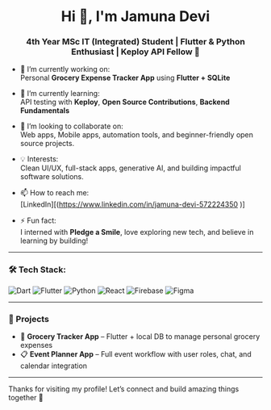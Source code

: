 <h1 align="center">Hi 👋, I'm Jamuna Devi</h1>
<h3 align="center">4th Year  MSc IT (Integrated) Student | Flutter & Python Enthusiast | Keploy API Fellow 🚀</h3>

- 🔭 I’m currently working on:  
  Personal **Grocery Expense Tracker App** using **Flutter + SQLite**

- 🌱 I’m currently learning:  
  API testing with **Keploy**, **Open Source Contributions**, **Backend Fundamentals**

- 👯 I’m looking to collaborate on:  
 Web apps, Mobile apps, automation tools, and beginner-friendly open source projects.

- 💡 Interests:  
  Clean UI/UX, full-stack apps, generative AI, and building impactful software solutions.

- 📫 How to reach me:  
  [LinkedIn][(https://www.linkedin.com/in/jamuna-devi-572224350 )]

- ⚡ Fun fact:  
  I interned with **Pledge a Smile**, love exploring new tech, and believe in learning by building!

---

### 🛠️ Tech Stack:
![Dart](https://img.shields.io/badge/-Dart-0175C2?style=flat&logo=dart&logoColor=white)
![Flutter](https://img.shields.io/badge/-Flutter-02569B?style=flat&logo=flutter&logoColor=white)
![Python](https://img.shields.io/badge/-Python-3776AB?style=flat&logo=python&logoColor=white)
![React](https://img.shields.io/badge/-React-61DAFB?style=flat&logo=react&logoColor=black)
![Firebase](https://img.shields.io/badge/-Firebase-FFCA28?style=flat&logo=firebase&logoColor=black)
![Figma](https://img.shields.io/badge/-Figma-F24E1E?style=flat&logo=figma&logoColor=white)

---

### 📌 Projects
- 🚀 **Grocery Tracker App** – Flutter + local DB to manage personal grocery expenses  
- 📋 **Event Planner App** – Full event workflow with user roles, chat, and calendar integration

---

Thanks for visiting my profile! Let’s connect and build amazing things together 🙌
